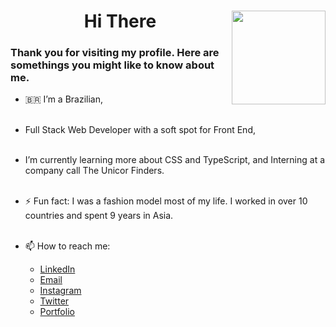  <h1 align= "center">Hi There <img align="right" width="150" height="150" src="https://i.pinimg.com/originals/26/cd/60/26cd609483e5dd157bf4dbe279ad6fbe.gif"/></h1> 
 
<h3 color:"lightBlue">Thank you for visiting my profile. Here are somethings you might like to know about me.</h3>

- 🇧🇷 I’m a Brazilian,
  <br><br>
- Full Stack Web Developer with a soft spot for Front End,
  <br><br>
- I’m currently learning more about CSS and TypeScript, and Interning at a company call The Unicor Finders. 
  <br><br>
- ⚡ Fun fact: I was a fashion model most of my life. I worked in over 10 countries and spent 9 years in Asia.
  <br><br>

- 📫 How to reach me:
  <br>
  <ul>
  <li><a href= "https://www.linkedin.com/in/cha-alexander" target="_blank">LinkedIn
  </a></li>
  <li> <a href= "mailto:charlennep@gmail.com" target="_blank">Email
  </a></li>
  <li> <a href= "https://www.instagram.com/chaporangaba/" target="_blank">Instagram
  </a></li>
  <li> <a href= "https://twitter.com/chaporangaba" target="_blank">Twitter
  </a></li>
  <li> <a href= "https://chaalexander.github.io/" target="_blank">Portfolio
  </a></li>
  </ul>
